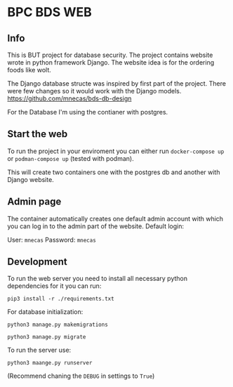 # BPC BDS WEB
## Info
This is BUT project for database security.
The project contains website wrote in python framework Django.
The website idea is for the ordering foods like wolt.

The Django database structe was inspired by first part of the project.
There were few changes so it would work with the Django models.
https://github.com/mnecas/bds-db-design

For the Database I'm using the contianer with postgres.

## Start the web
To run the project in your enviroment you can either run
`docker-compose up`
or 
`podman-compose up` (tested with podman).

This will create two containers one with the postgres db and another with Django website.

## Admin page
The container automatically creates one default admin account with which you can log in to the admin part of the website.
Default login: 

User: `mnecas`
Password: `mnecas`

## Development
To run the web server you need to install all necessary python dependencies for it you can run:

`pip3 install -r ./requirements.txt`

For database initialization:

`python3 manage.py makemigrations`

`python3 manage.py migrate`

To run the server use: 

`python3 maange.py runserver`

(Recommend chaning the `DEBUG` in settings to `True`)
